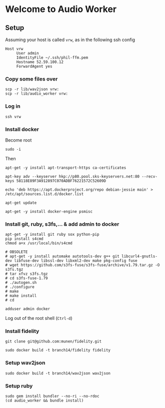 # Welcome to Audio Worker

## Setup

Assuming your host is called `vrw`, as in the following ssh config

```
Host vrw
     User admin
     IdentityFile ~/.ssh/phil-ffm.pem
     Hostname 52.59.100.12
     ForwardAgent yes
```

### Copy some files over

```
scp -r lib/wav2json vrw:
scp -r lib/audio_worker vrw:
```

### Log in

```
ssh vrw
```

### Install docker

Become root

`sudo -i`

Then

```
apt-get -y install apt-transport-https ca-certificates

apt-key adv --keyserver hkp://p80.pool.sks-keyservers.net:80 --recv-keys 58118E89F3A912897C070ADBF76221572C52609D

echo 'deb https://apt.dockerproject.org/repo debian-jessie main' > /etc/apt/sources.list.d/docker.list

apt-get update

apt-get -y install docker-engine psmisc
```

### Install git, ruby, s3fs,... & add admin to docker

```
apt-get -y install git ruby sox python-pip
pip install s4cmd
chmod a+x /usr/local/bin/s4cmd

# OBSOLETE
# apt-get -y install automake autotools-dev g++ git libcurl4-gnutls-dev libfuse-dev libssl-dev libxml2-dev make pkg-config fuse
# wget https://github.com/s3fs-fuse/s3fs-fuse/archive/v1.79.tar.gz -O s3fs.tgz
# tar xfvz s3fs.tgz
# cd s3fs-fuse-1.79
# ./autogen.sh
# ./configure
# make
# make install
# cd

adduser admin docker
```

Log out of the root shell (`Ctrl-d`)

### Install fidelity

```
git clone git@github.com:munen/fidelity.git

sudo docker build -t branch14/fidelity fidelity
```

### Setup wav2json

```
sudo docker build -t branch14/wav2json wav2json
```

### Setup ruby

```
sudo gem install bundler --no-ri --no-rdoc
(cd audio_worker && bundle install)
```
